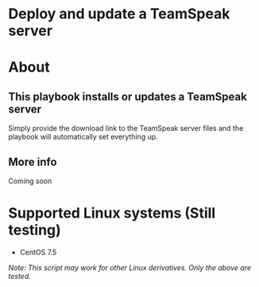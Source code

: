 # Deploy and update a TeamSpeak server

# About
## This playbook installs or updates a TeamSpeak server
Simply provide the download link to the TeamSpeak server files and the playbook will automatically set everything up.

## More info
Coming soon

# Supported Linux systems (Still testing)
- CentOS 7.5

*Note: This script may work for other Linux derivatives. Only the above are tested.*
